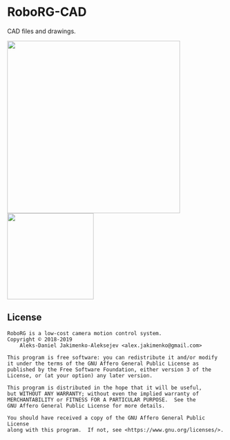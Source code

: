 # RoboRG-CAD

CAD files and drawings.

<img src="https://user-images.githubusercontent.com/5507503/58064573-54823200-7b8b-11e9-946e-c0019789c1b3.png" width="400"><img src="https://user-images.githubusercontent.com/5507503/58064574-55b35f00-7b8b-11e9-9d60-3929c6a2bcc6.png" width="200">

## License

    RoboRG is a low-cost camera motion control system.
    Copyright © 2018-2019
        Aleks-Daniel Jakimenko-Aleksejev <alex.jakimenko@gmail.com>

    This program is free software: you can redistribute it and/or modify
    it under the terms of the GNU Affero General Public License as
    published by the Free Software Foundation, either version 3 of the
    License, or (at your option) any later version.

    This program is distributed in the hope that it will be useful,
    but WITHOUT ANY WARRANTY; without even the implied warranty of
    MERCHANTABILITY or FITNESS FOR A PARTICULAR PURPOSE.  See the
    GNU Affero General Public License for more details.

    You should have received a copy of the GNU Affero General Public License
    along with this program.  If not, see <https://www.gnu.org/licenses/>.

